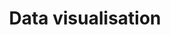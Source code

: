 ---
layout: collection
title: "Data visualisation"
description: "Standards for data visualisation at the NHSBSA"
tags: home
order: 9
collection_tag: data
pagination:
  data: collections.data
  size: 50
  alias: Data visualisation
---